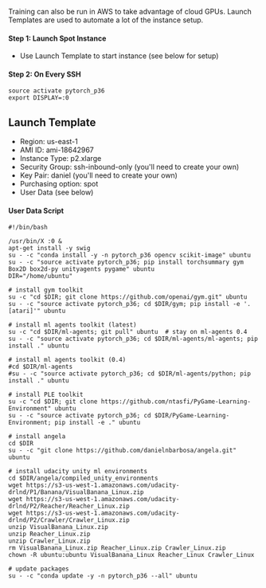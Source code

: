 Training can also be run in AWS to take advantage of cloud GPUs.  Launch Templates are used to automate a lot of the instance setup.


#### Step 1: Launch Spot Instance
- Use Launch Template to start instance (see below for setup)


#### Step 2: On Every SSH
```
source activate pytorch_p36
export DISPLAY=:0
```



## Launch Template
- Region: us-east-1
- AMI ID: ami-18642967
- Instance Type: p2.xlarge
- Security Group: ssh-inbound-only  (you'll need to create your own)
- Key Pair: daniel  (you'll need to create your own)
- Purchasing option: spot
- User Data (see below)


#### User Data Script

```
#!/bin/bash

/usr/bin/X :0 &
apt-get install -y swig
su - -c "conda install -y -n pytorch_p36 opencv scikit-image" ubuntu
su - -c "source activate pytorch_p36; pip install torchsummary gym Box2D box2d-py unityagents pygame" ubuntu
DIR="/home/ubuntu"

# install gym toolkit
su -c "cd $DIR; git clone https://github.com/openai/gym.git" ubuntu
su - -c "source activate pytorch_p36; cd $DIR/gym; pip install -e '.[atari]'" ubuntu

# install ml agents toolkit (latest)
su -c "cd $DIR/ml-agents; git pull" ubuntu  # stay on ml-agents 0.4
su - -c "source activate pytorch_p36; cd $DIR/ml-agents/ml-agents; pip install ." ubuntu

# install ml agents toolkit (0.4)
#cd $DIR/ml-agents
#su - -c "source activate pytorch_p36; cd $DIR/ml-agents/python; pip install ." ubuntu

# install PLE toolkit
su -c "cd $DIR; git clone https://github.com/ntasfi/PyGame-Learning-Environment" ubuntu
su - -c "source activate pytorch_p36; cd $DIR/PyGame-Learning-Environment; pip install -e ." ubuntu

# install angela
cd $DIR
su - -c "git clone https://github.com/danielnbarbosa/angela.git" ubuntu

# install udacity unity ml environments
cd $DIR/angela/compiled_unity_environments
wget https://s3-us-west-1.amazonaws.com/udacity-drlnd/P1/Banana/VisualBanana_Linux.zip
wget https://s3-us-west-1.amazonaws.com/udacity-drlnd/P2/Reacher/Reacher_Linux.zip
wget https://s3-us-west-1.amazonaws.com/udacity-drlnd/P2/Crawler/Crawler_Linux.zip
unzip VisualBanana_Linux.zip
unzip Reacher_Linux.zip
unzip Crawler_Linux.zip
rm VisualBanana_Linux.zip Reacher_Linux.zip Crawler_Linux.zip
chown -R ubuntu:ubuntu VisualBanana_Linux Reacher_Linux Crawler_Linux

# update packages
su - -c "conda update -y -n pytorch_p36 --all" ubuntu
```
